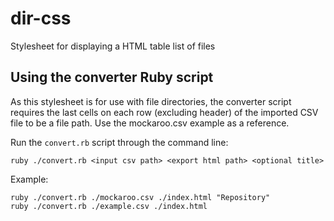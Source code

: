 # dir-css
Stylesheet for displaying a HTML table list of files
## Using the converter Ruby script
As this stylesheet is for use with file directories, the converter script requires the last cells on each row (excluding header) of the imported CSV file to be a file path. Use the mockaroo.csv example as a reference.

Run the `convert.rb` script through the command line:
```
ruby ./convert.rb <input csv path> <export html path> <optional title>
```
Example:
```
ruby ./convert.rb ./mockaroo.csv ./index.html "Repository"
ruby ./convert.rb ./example.csv ./index.html
```